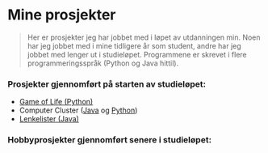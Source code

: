# Mine prosjekter

> Her er prosjekter jeg har jobbet med i løpet av utdanningen min. Noen har jeg jobbet med i mine tidligere år som student,
> andre har jeg jobbet med lenger ut i studieløpet. Programmene er skrevet i flere programmeringsspråk (Python og Java hittil).

### Prosjekter gjennomført på starten av studieløpet:
- [Game of Life (Python)](https://github.com/mmhakim/Mine-prosjekter/tree/master/Game-of-Life)
- Computer Cluster ([Java](https://github.com/mmhakim/Mine-prosjekter/tree/master/Computer-Cluster-Java) og [Python](https://github.com/mmhakim/Mine-prosjekter/tree/master/Computer-Cluster-Python))
- [Lenkelister (Java)](https://github.com/mmhakim/Mine-prosjekter/tree/master/Legesystem)

### Hobbyprosjekter gjennomført senere i studieløpet:
